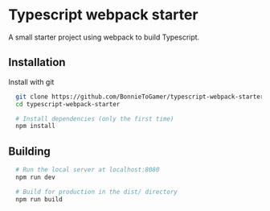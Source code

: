 # Typescript webpack starter

A small starter project using webpack to build Typescript.

## Installation

Install with git

```bash
  git clone https://github.com/BonnieToGamer/typescript-webpack-starter
  cd typescript-webpack-starter

  # Install dependencies (only the first time)
  npm install
```

## Building

```bash
  # Run the local server at localhost:8080
  npm run dev

  # Build for production in the dist/ directory
  npm run build
```